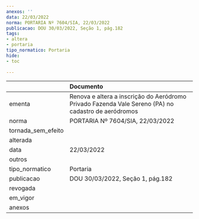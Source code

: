 ```yaml
---
anexos: ''
data: 22/03/2022
norma: PORTARIA Nº 7604/SIA, 22/03/2022
publicacao: DOU 30/03/2022, Seção 1, pág.182
tags:
- altera
- portaria
tipo_normatico: Portaria
hide: 
- toc 
 
---
```


|                    | Documento                                                                                           |
|:-------------------|:----------------------------------------------------------------------------------------------------|
| ementa             | Renova e altera a inscrição do Aeródromo Privado Fazenda Vale Sereno (PA) no cadastro de aeródromos |
| norma              | PORTARIA Nº 7604/SIA, 22/03/2022                                                                    |
| tornada_sem_efeito |                                                                                                     |
| alterada           |                                                                                                     |
| data               | 22/03/2022                                                                                          |
| outros             |                                                                                                     |
| tipo_normatico     | Portaria                                                                                            |
| publicacao         | DOU 30/03/2022, Seção 1, pág.182                                                                    |
| revogada           |                                                                                                     |
| em_vigor           |                                                                                                     |
| anexos             |                                                                                                     |